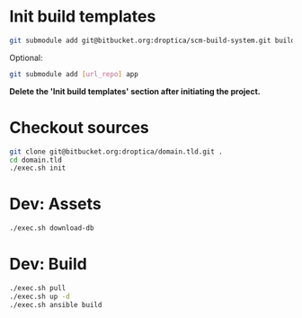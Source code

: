 # Init build templates
```bash
git submodule add git@bitbucket.org:droptica/scm-build-system.git build/ansible
```
Optional:    

```bash
git submodule add [url_repo] app 
```    
**Delete the 'Init build templates' section after initiating the project.**


# Checkout sources

```bash
git clone git@bitbucket.org:droptica/domain.tld.git .
cd domain.tld
./exec.sh init
```
# Dev: Assets
```bash
./exec.sh download-db
```
# Dev: Build
```bash
./exec.sh pull
./exec.sh up -d
./exec.sh ansible build
```